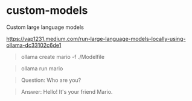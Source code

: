 # custom-models
Custom large language models

https://vap1231.medium.com/run-large-language-models-locally-using-ollama-dc33102c6de1

  > ollama create mario -f ./Modelfile

  > ollama run mario

  > Question: Who are you?

  > Answer: Hello! It's your friend Mario.
